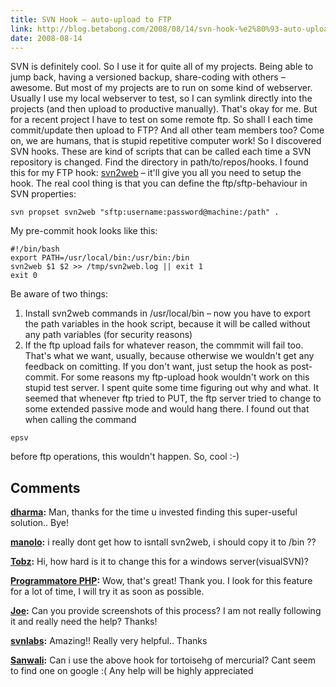 ```yaml
---
title: SVN Hook – auto-upload to FTP
link: http://blog.betabong.com/2008/08/14/svn-hook-%e2%80%93-auto-upload-to-ftp/
date: 2008-08-14
---
```



SVN is definitely cool. So I use it for quite all of my projects. Being able to jump back, having a versioned backup, share-coding with others – awesome. But most of my projects are to run on some kind of webserver. Usually I use my local webserver to test, so I can symlink directly into the projects (and then upload to productive manually). That's okay for me. But for a recent project I have to test on some remote ftp. So shall I each time commit/update then upload to FTP? And all other team members too? Come on, we are humans, that is stupid repetitive computer work! So I discovered SVN hooks. These are kind of scripts that can be called each time a SVN repository is changed. Find the directory in path/to/repos/hooks. I found this for my FTP hook: [svn2web](http://svn2web.svn.sourceforge.net/viewvc/svn2web/trunk/) – it'll give you all you need to setup the hook. The real cool thing is that you can define the ftp/sftp-behaviour in SVN properties: 
    
    
    svn propset svn2web "sftp:username:password@machine:/path" .

My pre-commit hook looks like this: 
    
    
    #!/bin/bash
    export PATH=/usr/local/bin:/usr/bin:/bin
    svn2web $1 $2 >> /tmp/svn2web.log || exit 1
    exit 0

Be aware of two things: 

  1. Install svn2web commands in /usr/local/bin – now you have to export the path variables in the hook script, because it will be called without any path variables (for security reasons)
  2. If the ftp upload fails for whatever reason, the commmit will fail too. That's what we want, usually, because otherwise we wouldn't get any feedback on comitting. If you don't want, just setup the hook as post-commit.
For some reasons my ftp-upload hook wouldn't work on this stupid test server. I spent quite some time figuring out why and what. It seemed that whenever ftp tried to PUT, the ftp server tried to change to some extended passive mode and would hang there. I found out that when calling the command 
    
    
    epsv

before ftp operations, this wouldn't happen. So, cool :-)

## Comments

**[dharma](#4 "2008-09-20 14:40:53"):** Man, thanks for the time u invested finding this super-useful solution.. Bye!

**[manolo](#14 "2008-12-17 00:48:29"):** i really dont get how to isntall svn2web, i should copy it to /bin ??

**[Tobz](#15 "2009-01-08 04:56:00"):** Hi, how hard is it to change this for a windows server(visualSVN)?

**[Programmatore PHP](#25 "2009-03-13 01:10:00"):** Wow, that's great! Thank you. I look for this feature for a lot of time, I will try it as soon as possible.

**[Joe](#47 "2009-06-02 23:02:30"):** Can you provide screenshots of this process? I am not really following it and really need the help? Thanks!

**[svnlabs](#129 "2010-08-06 16:18:31"):** Amazing!! Really very helpful.. Thanks

**[Sanwali](#207 "2011-01-27 21:10:05"):** Can i use the above hook for tortoisehg of mercurial? Cant seem to find one on google :( Any help will be highly appreciated

